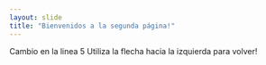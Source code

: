 ```yaml
---
layout: slide
title: "Bienvenidos a la segunda página!"
---
```

Cambio en la linea 5
Utiliza la flecha hacia la izquierda para volver!
